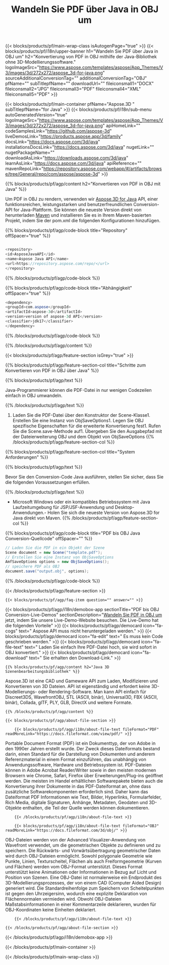 ﻿---
title: Wandeln Sie PDF über Java in OBJ um 
url: /de/java/conversion/pdf-to-obj/ 
description: Beispiel-Umwandlungscode Java für das Format PDF in die Datei OBJ. Verwenden Sie diesen Beispielcode, um PDF in OBJ innerhalb einer beliebigen Web- oder Desktop-Java-basierten Anwendung zu konvertieren.
---
{{< blocks/products/pf/main-wrap-class isAutogenPage="true" >}}
{{< blocks/products/pf/i18n/upper-banner h1="Wandeln Sie PDF über Java in OBJ um" h2="Konvertierung von PDF in OBJ mithilfe der Java-Bibliothek ohne 3D-Modellierungssoftware." logoImageSrc="https://www.aspose.com/templates/aspose/App_Themes/V3/images/3d/272x272/aspose_3d-for-java.png" sourceAdditionalConversionTag="" additionalConversionTag="OBJ" pfName="" subTitlepfName="" downloadUrl="" fileiconsmall1="DOCX" fileiconsmall2="JPG" fileiconsmall3="PDF" fileiconsmall4="XML" fileiconsmall5="PDF" >}}

{{< blocks/products/pf/main-container pfName="Aspose.3D " subTitlepfName="for Java" >}}
{{< blocks/products/pf/i18n/sub-menu autoGeneratedVersion="true" logoImageSrc="https://www.aspose.com/templates/aspose/App_Themes/V3/images/3d/272x272/aspose_3d-for-java.png" apiHomeLink="" codeSamplesLink="https://github.com/aspose-3d" liveDemosLink="https://products.aspose.app/3d/family" docsLink="https://docs.aspose.com/3d/java" installationsDocsLink="https://docs.aspose.com/3d/java" nugetLink="" nugetPackageName="" downloadAsLink="https://downloads.aspose.com/3d/java" learnAsLink="https://docs.aspose.com/3d/java" apiReference="" mavenRepoLink="https://repository.aspose.com/webapp/#/artifacts/browse/tree/General/repo/com/aspose/aspose-3d" >}}

{{% blocks/products/pf/agp/content h2="Konvertieren von PDF in OBJ mit Java" %}}

 Um PDF in OBJ zu rendern, verwenden wir
 [Aspose.3D for Java](https://products.aspose.com/3d/java) 
 API, einer funktionsreichen, leistungsstarken und benutzerfreundlichen Conversion-API for Java-Plattform. Sie können die neueste Version direkt von herunterladen
 [Maven](https://repository.aspose.com/webapp/#/artifacts/browse/tree/General/repo/com/aspose/aspose-3d) 
 und installieren Sie es in Ihrem Maven-basierten Projekt, indem Sie der pom.xml die folgenden Konfigurationen hinzufügen.

{{% blocks/products/pf/agp/code-block title="Repository" offSpacer="true" %}}

```cs

<repository>
<id>AsposeJavaAPI</id>
<name>Aspose Java API</name>
<url>https://repository.aspose.com/repo/</url>
</repository>


```

{{% /blocks/products/pf/agp/code-block %}}

{{% blocks/products/pf/agp/code-block title="Abhängigkeit" offSpacer="true" %}}

```cs
<dependency>
<groupId>com.aspose</groupId>
<artifactId>aspose-3d</artifactId>
<version>version of aspose-3d API</version>
<classifier>jdk17</classifier>
</dependency>


```

{{% /blocks/products/pf/agp/code-block %}}

{{% /blocks/products/pf/agp/content %}}

{{< blocks/products/pf/agp/feature-section isGrey="true" >}}

{{% blocks/products/pf/agp/feature-section-col title="Schritte zum Konvertieren von PDF in OBJ über Java" %}}

{{% blocks/products/pf/agp/text %}}

 Java-Programmierer können die PDF-Datei in nur wenigen Codezeilen einfach in OBJ umwandeln.

{{% /blocks/products/pf/agp/text %}}

1. Laden Sie die PDF-Datei über den Konstruktor der Scene-Klasse1. Erstellen Sie eine Instanz von ObjSaveOptions1. Legen Sie OBJ spezifische Eigenschaften für die erweiterte Konvertierung fest1. Rufen Sie die Scene.save-Methode auf1. Übergeben Sie den Ausgabepfad mit der Dateierweiterung OBJ und dem Objekt von ObjSaveOptions
{{% /blocks/products/pf/agp/feature-section-col %}}

{{% blocks/products/pf/agp/feature-section-col title="System Anforderungen" %}}

{{% blocks/products/pf/agp/text %}}

 Bevor Sie den Conversion-Code Java ausführen, stellen Sie sicher, dass Sie die folgenden Voraussetzungen erfüllen.

{{% /blocks/products/pf/agp/text %}}

- Microsoft Windows oder ein kompatibles Betriebssystem mit Java Laufzeitumgebung für JSP/JSF-Anwendung und Desktop-Anwendungen.- Holen Sie sich die neueste Version von Aspose.3D for Java direkt von Maven.
{{% /blocks/products/pf/agp/feature-section-col %}}

{{% blocks/products/pf/agp/code-block title="PDF bis OBJ Java Conversion-Quellcode" offSpacer="" %}}

```cs
// Laden Sie die PDF in ein Objekt der Szene 
Scene document = new Scene("template.pdf");
// Erstellen Sie eine Instanz von ObjSaveOptions 
AmfSaveOptions options = new ObjSaveOptions();
// speichere PDF als OBJ 
document.save("output.obj", options);   


```

{{% /blocks/products/pf/agp/code-block %}}

{{< /blocks/products/pf/agp/feature-section >}}

    {{< blocks/products/pf/agp/faq-item question="" answer="" >}}
 

<!-- aboutfile Starts -->

{{< blocks/products/pf/agp/i18n/demobox-app sectionTitle="PDF bis OBJ Conversion-Live-Demos" sectionDescription="[Wandeln Sie PDF in OBJ um](https://products.aspose.app/3d/conversion/pdf-to-obj) jetzt, indem Sie unsere Live-Demo-Website besuchen. Die Live-Demo hat die folgenden Vorteile" >}}
        {{< blocks/products/pf/agp/democard icon="fa-cogs" text=" Aspose API muss nicht heruntergeladen werden." >}}
        {{< blocks/products/pf/agp/democard icon="fa-edit" text=" Es muss kein Code geschrieben werden." >}}
        {{< blocks/products/pf/agp/democard icon="fa-file-text" text=" Laden Sie einfach Ihre PDF-Datei hoch, sie wird sofort in OBJ konvertiert." >}}
        {{< blocks/products/pf/agp/democard icon="fa-download" text=" Sie erhalten den Download-Link." >}}

    {{% blocks/products/pf/agp/content h2="Java 3D Szenenbearbeitungsbibliothek" %}}

 Aspose.3D ist eine CAD und Gameware API zum Laden, Modifizieren und Konvertieren von 3D Dateien. API ist eigenständig und erfordert keine 3D-Modellierungs- oder Rendering-Software. Man kann API einfach für Discreet3DS, WavefrontOBJ, STL (ASCII, binär), Universal3D, FBX (ASCII, binär), Collada, glTF, PLY, GLB, DirectX und weitere Formate. 



    {{% /blocks/products/pf/agp/content %}}

    {{< blocks/products/pf/agp/about-file-section >}}

        {{< blocks/products/pf/agp/i18n/about-file-text fileFormat="PDF" readMoreLink="https://docs.fileformat.com/view/pdf/" >}}

Portable Document Format (PDF) ist ein Dokumenttyp, der von Adobe in den 1990er Jahren erstellt wurde. Der Zweck dieses Dateiformats bestand darin, einen Standard für die Darstellung von Dokumenten und anderem Referenzmaterial in einem Format einzuführen, das unabhängig von Anwendungssoftware, Hardware und Betriebssystem ist. PDF-Dateien können in Adobe Acrobat Reader/Writer sowie in den meisten modernen Browsern wie Chrome, Safari, Firefox über Erweiterungen/Plug-ins geöffnet werden. Die meisten im Handel erhältlichen Softwarepakete bieten auch die Konvertierung ihrer Dokumente in das PDF-Dateiformat an, ohne dass zusätzliche Softwarekomponenten erforderlich sind. Daher kann das Dateiformat PDF Informationen wie Text, Bilder, Hyperlinks, Formularfelder, Rich Media, digitale Signaturen, Anhänge, Metadaten, Geodaten und 3D-Objekte enthalten, die Teil der Quelle werden können dokumentieren.

        {{< /blocks/products/pf/agp/i18n/about-file-text >}}

        {{< blocks/products/pf/agp/i18n/about-file-text fileFormat="OBJ" readMoreLink="https://docs.fileformat.com/3d/obj/" >}}

OBJ-Dateien werden von der Advanced Visualizer-Anwendung von Wavefront verwendet, um die geometrischen Objekte zu definieren und zu speichern. Die Rückwärts- und Vorwärtsübertragung geometrischer Daten wird durch OBJ-Dateien ermöglicht. Sowohl polygonale Geometrie wie Punkte, Linien, Texturscheitel, Flächen als auch Freiformgeometrie (Kurven und Flächen) werden vom OBJ-Format unterstützt. Dieses Format unterstützt keine Animationen oder Informationen in Bezug auf Licht und Position von Szenen. Eine OBJ-Datei ist normalerweise ein Endprodukt des 3D-Modellierungsprozesses, der von einem CAD (Computer Aided Design) generiert wird. Die Standardreihenfolge zum Speichern von Scheitelpunkten ist gegen den Uhrzeigersinn, wodurch eine explizite Deklaration von Flächennormalen vermieden wird. Obwohl OBJ-Dateien Maßstabsinformationen in einer Kommentarzeile deklarieren, wurden für OBJ-Koordinaten keine Einheiten deklariert.

        {{< /blocks/products/pf/agp/i18n/about-file-text >}}

    {{< /blocks/products/pf/agp/about-file-section >}}

{{< /blocks/products/pf/agp/i18n/demobox-app >}}

<!-- aboutfile Ends -->


{{< /blocks/products/pf/main-container >}}
    
{{< /blocks/products/pf/main-wrap-class >}}